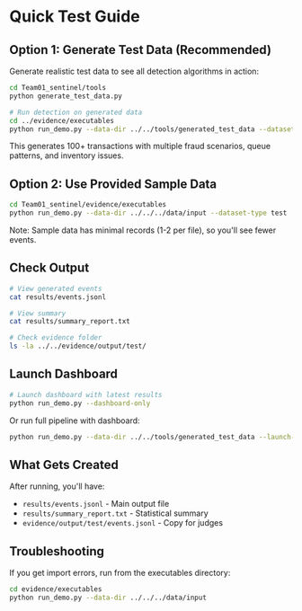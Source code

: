# Quick Test Guide

## Option 1: Generate Test Data (Recommended)

Generate realistic test data to see all detection algorithms in action:

```bash
cd Team01_sentinel/tools
python generate_test_data.py

# Run detection on generated data
cd ../evidence/executables
python run_demo.py --data-dir ../../tools/generated_test_data --dataset-type test
```

This generates 100+ transactions with multiple fraud scenarios, queue patterns, and inventory issues.

## Option 2: Use Provided Sample Data

```bash
cd Team01_sentinel/evidence/executables
python run_demo.py --data-dir ../../../data/input --dataset-type test
```

Note: Sample data has minimal records (1-2 per file), so you'll see fewer events.

## Check Output

```bash
# View generated events
cat results/events.jsonl

# View summary
cat results/summary_report.txt

# Check evidence folder
ls -la ../../evidence/output/test/
```

## Launch Dashboard

```bash
# Launch dashboard with latest results
python run_demo.py --dashboard-only
```

Or run full pipeline with dashboard:

```bash
python run_demo.py --data-dir ../../tools/generated_test_data --launch-dashboard
```

## What Gets Created

After running, you'll have:
- `results/events.jsonl` - Main output file
- `results/summary_report.txt` - Statistical summary
- `evidence/output/test/events.jsonl` - Copy for judges

## Troubleshooting

If you get import errors, run from the executables directory:
```bash
cd evidence/executables
python run_demo.py --data-dir ../../../data/input
```
